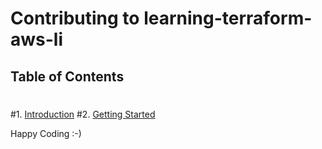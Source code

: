 # Contributing to learning-terraform-aws-li
 ## Table of Contents
 #
 #1. [Introduction](#introduction)
 #2. [Getting Started](#getting-started)

Happy Coding :-)

